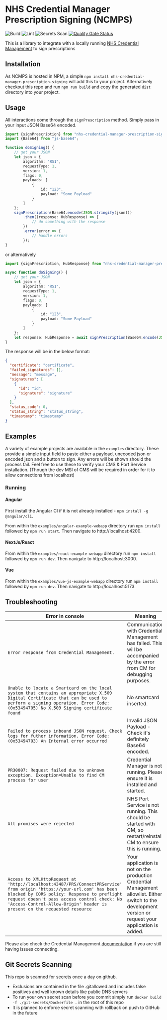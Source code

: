 # NHS Credential Manager Prescription Signing (NCMPS)

![Build](https://github.com/NHSDigital/nhs-credential-manager-prescription-signing/actions/workflows/test-on-push.yml/badge.svg)
![Lint](https://github.com/NHSDigital/nhs-credential-manager-prescription-signing/actions/workflows/linting.yml/badge.svg)
![Secrets Scan](https://github.com/NHSDigital/nhs-credential-manager-prescription-signing/actions/workflows/scan-secrets-on-push.yml/badge.svg)
[![Quality Gate Status](https://sonarcloud.io/api/project_badges/measure?project=NHSDigital_nhs-credential-manager-prescription-signing&metric=alert_status)](https://sonarcloud.io/summary/new_code?id=NHSDigital_nhs-credential-manager-prescription-signing)

This is a library to integrate with a locally
running [NHS Credential Management](https://digital.nhs.uk/services/care-identity-service/applications-and-services/technical-services/credential-management)
to sign prescriptions

## Installation

As NCMPS is hosted in NPM, a simple `npm install nhs-credential-manager-prescription-signing` will add this to your
project.
Alternatively checkout this repo and run `npm run build` and copy the generated `dist` directory into your project.

## Usage

All interactions come through the `signPrescription` method. Simply pass in your input JSON Base64 encoded.

```typescript
import {signPrescription} from "nhs-credential-manager-prescription-signing";
import {Base64} from "js-base64";

function doSigning() {
    // get your JSON
    let json = {
        algorithm: "RS1",
        requestType: 1,
        version: 1,
        flags: 0,
        payloads: [
            {
                id: "123",
                payload: "Some Payload"
            }
        ]
    };
    signPrescription(Base64.encode(JSON.stringify(json)))
        .then((response: HubResponse) => {
            // do something with the response
        })
        .error(error => {
            // handle errors
        });
}
```

or alternatively

```typescript
import {signPrescription, HubResponse} from "nhs-credential-manager-prescription-signing";

async function doSigning() {
    // get your JSON
    let json = {
        algorithm: "RS1",
        requestType: 1,
        version: 1,
        flags: 0,
        payloads: [
            {
                id: "123",
                payload: "Some Payload"
            }
        ]
    };
    let response: HubResponse = await signPrescription(Base64.encode(JSON.stringify(json)));
}
```

The response will be in the below format:

```json
{
  "certificate": "certificate",
  "failed_signatures": [],
  "message": "message",
  "signatures": [
    {
      "id": "id",
      "signature": "signature"
    }
  ],
  "status_code": 0,
  "status_string": "status_string",
  "timestamp": "timestamp"
}
```

## Examples

A variety of example projects are available in the `examples` directory. These provide a simple input field to paste
either a payload, unecoded json or encoded json and a button to sign. Any errors will be shown should the process fail.
Feel free to use these to verify your CMS & Port Service installation. (Though the dev MSI of CMS will be required in
order for it to allow connections from localhost)

### Running

#### Angular

First install the Angular CI if it is not already installed - `npm install -g @angular/cli`.

From within the `examples/angular-example-webapp` directory run `npm install` followed by `npm run start`. Then navigate to http://localhost:4200.

#### NextJs/React

From within the `examples/react-example-webapp` directory run `npm install` followed by `npm run dev`. Then navigate to http://localhost:3000.

#### Vue

From within the `examples/vue-js-example-webapp` directory run `npm install` followed by `npm run dev`. Then navigate to http://localhost:5173.

## Troubleshooting

| Error in console                                                                                                                                                                                                                                                                              | Meaning                                                                                                                                                   |
|-----------------------------------------------------------------------------------------------------------------------------------------------------------------------------------------------------------------------------------------------------------------------------------------------|-----------------------------------------------------------------------------------------------------------------------------------------------------------|
| `Error response from Credential Management.`                                                                                                                                                                                                                                                  | Communication with Credential Management has failed. This will be accompanied by the error from CM for debugging purposes.                                |
| `Unable to locate a Smartcard on the local system that contains an appropriate X.509 Digital Certificate that can be used to perform a signing operation. Error Code: (0x53494705) No X.509 Signing certificate found`                                                                        | No smartcard inserted.                                                                                                                                    |
| `Failed to process inbound JSON request. Check logs for futher information. Error Code: (0x53494703) An Internal error occurred`                                                                                                                                                              | Invalid JSON Payload - Check it's definitely Base64 encoded.                                                                                              |
| `PR30007: Request failed due to unknown exception. Exception=Unable to find CM process for user`                                                                                                                                                                                              | Credential Manager is not running. Please ensure it is installed and started.                                                                             |
| `All promises were rejected`                                                                                                                                                                                                                                                                  | NHS Port Service is not running. This should be started with CM, so restart/reinstall CM to ensure this is running.                                       |
| `Access to XMLHttpRequest at 'http://localhost:43487/PRS/ConnectPRService' from origin 'https://your-url.com' has been blocked by CORS policy: Response to preflight request doesn't pass access control check: No 'Access-Control-Allow-Origin' header is present on the requested resource` | Your application is not on the production Credential Management allowlist. Either switch to the development version or request your application is added. |

Please also check the Credential
Management [documentation](https://digital.nhs.uk/services/care-identity-service/applications-and-services/technical-services/credential-management)
if you are still having issues connecting.

## Git Secrets Scanning

This repo is scanned for secrets once a day on github.

* Exclusions are contained in the file .gitallowed and includes false positives and well known details like public DNS
  servers
* To run your own secret scan before you commit simply run ```docker build -f ./git-secrets/Dockerfile .``` in the root
  of this repo
* It is planned to enforce secret scanning with rollback on push to GitHub in the future